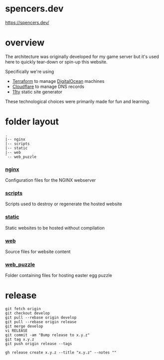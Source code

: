 # spencers.dev

https://spencers.dev/

# overview
The architecture was originally developed for my game server but it's used here to quickly tear-down or spin-up this website.

Specifically we're using
* [Terraform](https://www.terraform.io/) to manage [DigitalOcean](https://www.digitalocean.com/) machines
* [Cloudflare](https://www.cloudflare.com/) to manage DNS records
* [11ty](https://github.com/11ty/eleventy) static site generator

These technological choices were primarily made for fun and learning.

# folder layout

```
.
|-- nginx
|-- scripts
|-- static
|-- web
`-- web_puzzle
```

### [nginx](https://github.com/spencermwoo/spencers.dev/tree/main/nginx)
Configuration files for the NGINX webserver

### [scripts](https://github.com/spencermwoo/spencers.dev/tree/main/scripts)
Scripts used to destroy or regenerate the hosted website

### [static](https://github.com/spencermwoo/spencers.dev/tree/main/static)
Static websites to be hosted without compilation

### [web](https://github.com/spencermwoo/spencers.dev/tree/main/web)
Source files for website content

### [web_puzzle](https://github.com/spencermwoo/spencers.dev/tree/main/web_puzzle)
Folder containing files for hosting easter egg puzzle

# release

```
git fetch origin
git checkout develop
git pull --rebase origin develop
git pull --rebase origin release
git merge develop
vi RELEASE
git commit -am "Bump release to x.y.z"
git tag x.y.z
git push origin release --tags

gh release create x.y.z --title "x.y.z" --notes ""
```
